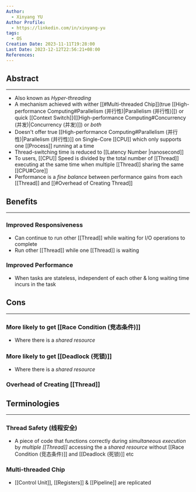 ```yaml
---
Author:
  - Xinyang YU
Author Profile:
  - https://linkedin.com/in/xinyang-yu
tags:
  - OS
Creation Date: 2023-11-11T19:28:00
Last Date: 2023-12-12T22:56:21+08:00
References: 
---
```

## Abstract
---
- Also known as *Hyper-threading*
- A mechanism achieved with wither [[#Multi-threaded Chip]](true [[High-performance Computing#Parallelism (并行性)|Parallelism (并行性)]]) or quick [[Context Switch]]([[High-performance Computing#Concurrency (并发)|Concurrency (并发)]]) or *both*
- Doesn't offer true [[High-performance Computing#Parallelism (并行性)|Parallelism (并行性)]] on Single-Core [[CPU]] which only supports one [[Process]] running at a time
- Thread-switching time is reduced to [[Latency Number |nanosecond]]
- To users, [[CPU]] Speed is divided by the total number of [[Thread]] executing at the same time when multiple [[Thread]] sharing the same [[CPU#Core]]
- Performance is a *fine balance* between performance gains from each [[Thread]] and [[#Overhead of Creating Thread]]


## Benefits
---
### Improved Responsiveness
- Can continue to run other [[Thread]] while waiting for I/O operations to complete
- Run other [[Thread]] while one [[Thread]] is waiting
### Improved Performance
- When tasks are stateless, independent of each other & long waiting time incurs in the task

## Cons
---
### More likely to get [[Race Condition (竞态条件)]]
- Where there is a *shared resource*
### More likely to get [[Deadlock (死锁)]]
- Where there is a *shared resource*
### Overhead of Creating [[Thread]]

## Terminologies
---
### Thread Safety (线程安全)
- A piece of code that functions correctly during *simultaneous execution* by *multiple [[Thread]]* accessing the a *shared resource* without [[Race Condition (竞态条件)]] and [[Deadlock (死锁)]] etc

### Multi-threaded Chip
- [[Control Unit]], [[Registers]] & [[Pipeline]] are replicated